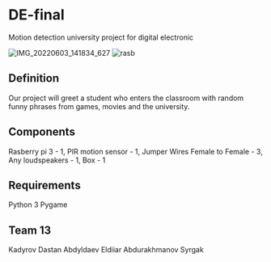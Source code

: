 # DE-final
Motion detection university project for digital electronic

![IMG_20220603_141834_627](https://user-images.githubusercontent.com/49130964/171816813-949b49af-d614-412a-b6b7-41c0e266bf1d.jpg)
![rasb](https://user-images.githubusercontent.com/49130964/171999471-9e94d07b-578d-4dd3-92b8-da6f9a606fae.png)

## Definition
Our project will greet a student who enters the classroom with random funny phrases from games, movies and the university.

## Components
Rasberry pi 3 - 1,
PIR motion sensor - 1,
Jumper Wires Female to Female - 3,
Any loudspeakers - 1,
Box - 1

## Requirements
Python 3
Pygame

## Team 13
Kadyrov Dastan
Abdyldaev Eldiiar
Abdurakhmanov Syrgak
